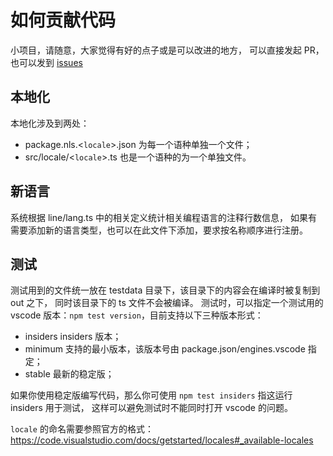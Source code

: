 # 如何贡献代码

小项目，请随意，大家觉得有好的点子或是可以改进的地方，
可以直接发起 PR，也可以发到 [issues](https://github.com/caixw/vscode-statistic/issues)


## 本地化

本地化涉及到两处：
- package.nls.<`locale`>.json 为每一个语种单独一个文件；
- src/locale/<`locale`>.ts 也是一个语种的为一个单独文件。


## 新语言

系统根据 line/lang.ts 中的相关定义统计相关编程语言的注释行数信息，
如果有需要添加新的语言类型，也可以在此文件下添加，要求按名称顺序进行注册。


## 测试

测试用到的文件统一放在 testdata 目录下，该目录下的内容会在编译时被复制到 out 之下，
同时该目录下的 ts 文件不会被编译。
测试时，可以指定一个测试用的 vscode 版本：`npm test version`，目前支持以下三种版本形式：
- insiders insiders 版本；
- minimum 支持的最小版本，该版本号由 package.json/engines.vscode 指定；
- stable 最新的稳定版；

如果你使用稳定版编写代码，那么你可使用 `npm test insiders` 指这运行 insiders 用于测试，
这样可以避免测试时不能同时打开 vscode 的问题。

`locale` 的命名需要参照官方的格式：
https://code.visualstudio.com/docs/getstarted/locales#_available-locales

